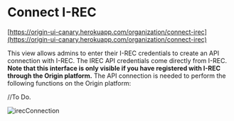 # Connect I-REC
[https://origin-ui-canary.herokuapp.com/organization/connect-irec](https://origin-ui-canary.herokuapp.com/organization/connect-irec)

This view allows admins to enter their I-REC credentials to create an API connection with I-REC. The IREC API credentials come directly from I-REC. **Note that this interface is only visible if you have registered with I-REC through the Origin platform.** 
The API connection is needed to perform the following functions on the Origin platform: 

//To Do. 

![irecConnection](images/organization/organization-irecconnection.png)